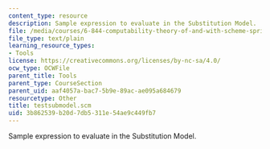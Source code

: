 ```yaml
---
content_type: resource
description: Sample expression to evaluate in the Substitution Model.
file: /media/courses/6-844-computability-theory-of-and-with-scheme-spring-2003/3b862539b20d7db5311e54ae9c449fb7_testsubmodel.scm
file_type: text/plain
learning_resource_types:
- Tools
license: https://creativecommons.org/licenses/by-nc-sa/4.0/
ocw_type: OCWFile
parent_title: Tools
parent_type: CourseSection
parent_uid: aaf4057a-bac7-5b9e-89ac-ae095a684679
resourcetype: Other
title: testsubmodel.scm
uid: 3b862539-b20d-7db5-311e-54ae9c449fb7
---
```

Sample expression to evaluate in the Substitution Model.
